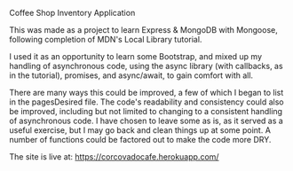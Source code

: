 Coffee Shop Inventory Application

This was made as a project to learn Express & MongoDB with Mongoose, following completion of MDN's Local Library tutorial.

I used it as an opportunity to learn some Bootstrap, and mixed up my handling of asynchronous code, using the async library (with callbacks, as in the tutorial), promises, and async/await, to gain comfort with all.

There are many ways this could be improved, a few of which I began to list in the pagesDesired file. The code's readability and consistency could also be improved, including but not limited to changing to a consistent handling of asynchronous code. I have chosen to leave some as is, as it served as a useful exercise, but I may go back and clean things up at some point. A number of functions could be factored out to make the code more DRY.

The site is live at: https://corcovadocafe.herokuapp.com/


